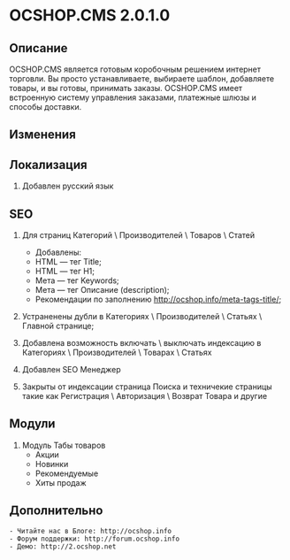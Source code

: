# OCSHOP.CMS 2.0.1.0

## Описание

OCSHOP.CMS  является  готовым коробочным решением интернет торговли. Вы просто устанавливаете, выбираете шаблон, добавляете товары, и вы готовы, принимать заказы. OCSHOP.CMS имеет встроенную систему  управления заказами, платежные шлюзы и способы доставки.

## Изменения

## Локализация

1. Добавлен русский язык

## SEO

1. Для страниц Категорий \ Производителей \ Товаров \ Статей
	- Добавлены:
	- HTML — тег Title;
	- HTML — тег H1;
	- Мета — тег Keywords;
	- Мета — тег Описание (description);
	- Рекомендации по заполнению http://ocshop.info/meta-tags-title/;
	
2. Устраненены дубли в Категориях \ Производителей \ Статьях \ Главной странице;

3. Добавлена возможность включать \ выключать индексацию в Категориях \ Производителей \ Товарах \ Статьях

4. Добавлен SEO Менеджер

5. Закрыты от индексации страница Поиска и техничекие страницы такие как Регистрация \ Авторизация \ Возврат Товара и другие

## Модули

1. Модуль Табы товаров
	- Акции
	- Новинки
	- Рекомендуемые
	- Хиты продаж

## Дополнительно
	- Читайте нас в Блоге: http://ocshop.info
	- Форум поддержки: http://forum.ocshop.info
	- Демо: http://2.ocshop.net
